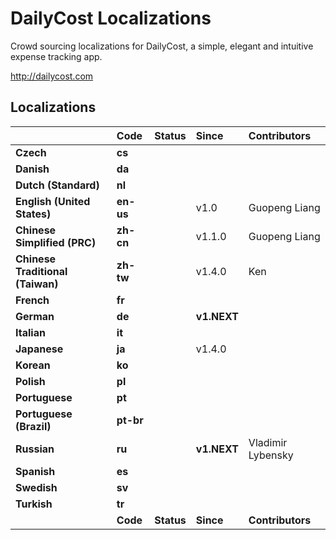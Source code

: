 DailyCost Localizations
=======================

Crowd sourcing localizations for DailyCost, a simple, elegant and intuitive expense tracking app.

http://dailycost.com


## Localizations
|                                   | Code      | Status     | Since        | Contributors                        |
|:----------------------------------|:----------|:-----------|:-------------|:------------------------------------|
| **Czech**                         | **cs**    |            |              |                                     |
| **Danish**                        | **da**    |            |              |                                     |
| **Dutch (Standard)**              | **nl**    |            |              |                                     |
| **English (United States)**       | **en-us** |            | v1.0         | Guopeng Liang                       |
| **Chinese Simplified (PRC)**      | **zh-cn** |            | v1.1.0       | Guopeng Liang                       |
| **Chinese Traditional (Taiwan)**  | **zh-tw** |            | v1.4.0       | Ken                                 |
| **French**                        | **fr**    |            |              |                                     |
| **German**                        | **de**    |            | **v1.NEXT**  |                                     |
| **Italian**                       | **it**    |            |              |                                     |
| **Japanese**                      | **ja**    |            | v1.4.0       |                                     |
| **Korean**                        | **ko**    |            |              |                                     |
| **Polish**                        | **pl**    |            |              |                                     |
| **Portuguese**                    | **pt**    |            |              |                                     |
| **Portuguese (Brazil)**           | **pt-br** |            |              |                                     |
| **Russian**                       | **ru**    |            | **v1.NEXT**  | Vladimir Lybensky                   |
| **Spanish**                       | **es**    |            |              |                                     |
| **Swedish**                       | **sv**    |            |              |                                     |
| **Turkish**                       | **tr**    |            |              |                                     |
|                                   | **Code**  | **Status** | **Since**    | **Contributors**                    |
